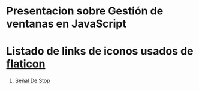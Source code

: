 # Presentacion sobre Gestión de ventanas en JavaScript


# Listado de links de iconos usados de [flaticon](https://www.flaticon.es/)
1. [Señal De Stop](https://www.flaticon.es/icono-gratis/senal-de-stop_1743240?term=stop&page=1&position=25&page=1&position=25&related_id=1743240&origin=search)
